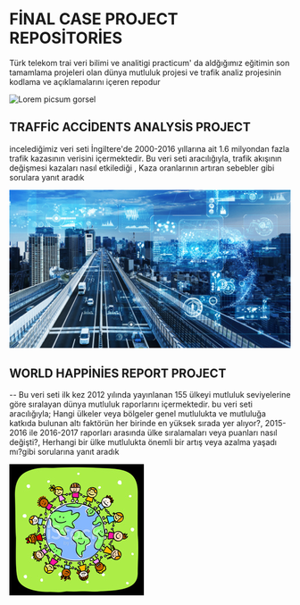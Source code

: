 # FİNAL CASE PROJECT REPOSİTORİES

Türk telekom trai veri bilimi ve analitigi practicum' da aldğığımız eğitimin son tamamlama projeleri olan dünya mutluluk projesi ve trafik analiz projesinin kodlama ve açıklamalarını içeren repodur

![Lorem picsum gorsel](https://github.com/sahin160/final-case-repo/blob/main/t%C3%BCrktelekom.jpeg)

## TRAFFİC ACCİDENTS ANALYSİS PROJECT

incelediğimiz veri seti İngiltere'de 2000-2016 yıllarına ait 1.6 milyondan fazla trafik kazasının verisini içermektedir. Bu veri seti aracılığıyla, trafik akışının değişmesi kazaları nasıl etkilediği , Kaza oranlarının artıran sebebler gibi sorulara yanıt aradık

![Lorem picsum gorsel](https://github.com/sahin160/final-case-repo/blob/main/trafficjpeg.jpeg)

## WORLD HAPPİNİES REPORT PROJECT

-- Bu veri seti ilk kez 2012 yılında yayınlanan 155 ülkeyi mutluluk seviyelerine göre sıralayan dünya mutluluk raporlarını içermektedir. bu veri seti aracılığıyla; Hangi ülkeler veya bölgeler genel mutlulukta ve mutluluğa katkıda bulunan altı faktörün her birinde en yüksek sırada yer alıyor?, 2015-2016 ile 2016-2017 raporları arasında ülke sıralamaları veya puanları nasıl değişti?, Herhangi bir ülke mutlulukta önemli bir artış veya azalma yaşadı mı?gibi sorularına yanıt aradık 

![Lorem picsum gorsel](https://github.com/sahin160/final-case-repo/blob/main/worldjpeg.jpeg)
